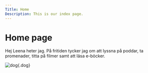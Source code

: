```yaml
---
Title: Home
Description: This is our index page.
---
```


Home page
==========================

Hej
Leena heter jag. På fritiden tycker jag om att lyssna på poddar, ta promenader, titta på filmer samt att läsa e-böcker.

![dog](%assets_url%/img/dog.png){.dog}

